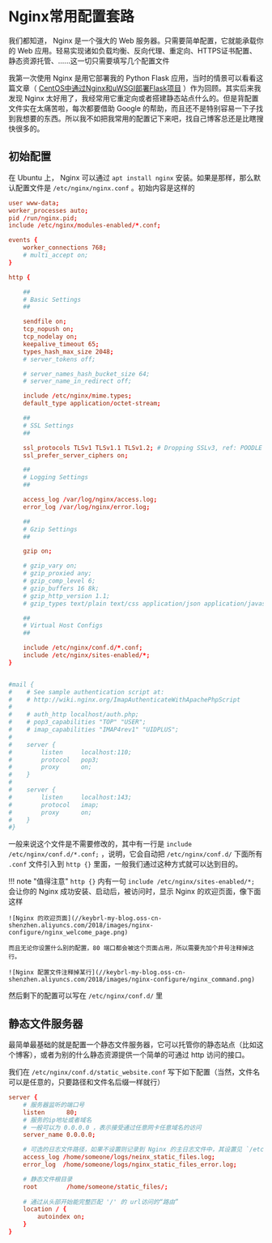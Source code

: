 # Nginx常用配置套路

我们都知道， Nginx 是一个强大的 Web 服务器。只需要简单配置，它就能承载你的 Web 应用。轻易实现诸如负载均衡、反向代理、重定向、HTTPS证书配置、静态资源托管、......这一切只需要填写几个配置文件

我第一次使用 Nginx 是用它部署我的 Python Flask 应用，当时的情景可以看看这篇文章（ [CentOS中通过Nginx和uWSGI部署Flask项目](2017-08-01-Nginx_uWSGI_Flask_in_CentOS.md) ）作为回顾。其实后来我发现 Nginx 太好用了，我经常用它重定向或者搭建静态站点什么的。但是背配置文件实在太痛苦啦，每次都要借助 Google 的帮助，而且还不是特别容易一下子找到我想要的东西。所以我不如把我常用的配置记下来吧，找自己博客总还是比瞎搜快很多的。

## 初始配置

在 Ubuntu 上， Nginx 可以通过 `apt install nginx` 安装。如果是那样，那么默认配置文件是 `/etc/nginx/nginx.conf` 。初始内容是这样的

```conf
user www-data;
worker_processes auto;
pid /run/nginx.pid;
include /etc/nginx/modules-enabled/*.conf;

events {
    worker_connections 768;
    # multi_accept on;
}

http {

    ##
    # Basic Settings
    ##

    sendfile on;
    tcp_nopush on;
    tcp_nodelay on;
    keepalive_timeout 65;
    types_hash_max_size 2048;
    # server_tokens off;

    # server_names_hash_bucket_size 64;
    # server_name_in_redirect off;

    include /etc/nginx/mime.types;
    default_type application/octet-stream;

    ##
    # SSL Settings
    ##

    ssl_protocols TLSv1 TLSv1.1 TLSv1.2; # Dropping SSLv3, ref: POODLE
    ssl_prefer_server_ciphers on;

    ##
    # Logging Settings
    ##

    access_log /var/log/nginx/access.log;
    error_log /var/log/nginx/error.log;

    ##
    # Gzip Settings
    ##

    gzip on;

    # gzip_vary on;
    # gzip_proxied any;
    # gzip_comp_level 6;
    # gzip_buffers 16 8k;
    # gzip_http_version 1.1;
    # gzip_types text/plain text/css application/json application/javascript text/xml application/xml application/xml+rss text/javascript;

    ##
    # Virtual Host Configs
    ##

    include /etc/nginx/conf.d/*.conf;
    include /etc/nginx/sites-enabled/*;
}


#mail {
#    # See sample authentication script at:
#    # http://wiki.nginx.org/ImapAuthenticateWithApachePhpScript
#
#    # auth_http localhost/auth.php;
#    # pop3_capabilities "TOP" "USER";
#    # imap_capabilities "IMAP4rev1" "UIDPLUS";
#
#    server {
#        listen     localhost:110;
#        protocol   pop3;
#        proxy      on;
#    }
#
#    server {
#        listen     localhost:143;
#        protocol   imap;
#        proxy      on;
#    }
#}

```

一般来说这个文件是不需要修改的，其中有一行是 `include /etc/nginx/conf.d/*.conf;` ，说明，它会自动把 `/etc/nginx/conf.d/` 下面所有 `.conf` 文件引入到 `http {}` 里面，一般我们通过这种方式就可以达到目的。

!!! note "值得注意"
    `http {}` 内有一句 `include /etc/nginx/sites-enabled/*;` 会让你的 Nginx 成功安装、启动后，被访问时，显示 Nginx 的欢迎页面，像下面这样

    ![Nginx 的欢迎页面](//keybrl-my-blog.oss-cn-shenzhen.aliyuncs.com/2018/images/nginx-configure/nginx_welcome_page.png)

    而且无论你设置什么别的配置，80 端口都会被这个页面占用，所以需要先加个井号注释掉这行。

    ![Nginx 配置文件注释掉某行](//keybrl-my-blog.oss-cn-shenzhen.aliyuncs.com/2018/images/nginx-configure/nginx_command.png)

然后剩下的配置可以写在 `/etc/nginx/conf.d/` 里

## 静态文件服务器

最简单最基础的就是配置一个静态文件服务器，它可以托管你的静态站点（比如这个博客），或者为别的什么静态资源提供一个简单的可通过 http 访问的接口。

我们在 `/etc/nginx/conf.d/static_website.conf` 写下如下配置（当然，文件名可以是任意的，只要路径和文件名后缀一样就行）

```conf
server {
    # 服务器监听的端口号
    listen      80;
    # 服务的ip地址或者域名
    # 一般可以为 0.0.0.0 ，表示接受通过任意网卡任意域名的访问
    server_name 0.0.0.0;

    # 可选的日志文件路径，如果不设置则记录到 Nginx 的主日志文件中，其设置见 `/etc/nginx/nginx.conf`
    access_log /home/someone/logs/neinx_static_files.log;
    error_log  /home/someone/logs/nginx_static_files_error.log;

    # 静态文件根目录
    root        /home/someone/static_files/;
    
    # 通过从头部开始能完整匹配 '/' 的 url访问的“路由”
    location / {
        autoindex on;
    }
}
```
